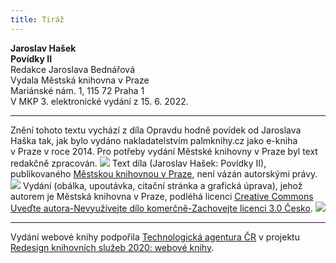 ```yaml
---
title: Tiráž
---
```


**Jaroslav Hašek**  
**Povídky II**  
Redakce Jaroslava Bednářová  
Vydala Městská knihovna v Praze  
Mariánské nám. 1, 115 72 Praha 1  
V MKP 3. elektronické vydání z 15. 6. 2022.

***

Znění tohoto textu vychází z díla Opravdu hodně povídek od Jaroslava Haška tak, jak bylo vydáno nakladatelstvím palmknihy.cz jako e-kniha v Praze v roce 2014. Pro potřeby vydání Městské knihovny v Praze byl text redakčně zpracován.
![](../Images/image003.jpg)
Text díla (Jaroslav Hašek: Povídky II), publikovaného [Městskou knihovnou v Praze](https://www.mlp.cz/cz/), není vázán autorskými právy.
![](../Images/image001.jpg)
Vydání (obálka, upoutávka, citační stránka a grafická úprava), jehož autorem je Městská knihovna v Praze, podléhá licenci [Creative Commons Uveďte autora-Nevyužívejte dílo komerčně-Zachovejte licenci 3.0 Česko](https://creativecommons.org/licenses/by-nc-sa/3.0/cz/).
![](../Images/image004.jpg)

***

Vydání webové knihy podpořila [Technologická agentura ČR](https://www.tacr.cz/) v projektu [Redesign knihovních služeb 2020: webové knihy](https://starfos.tacr.cz/cs/project/TL04000391).